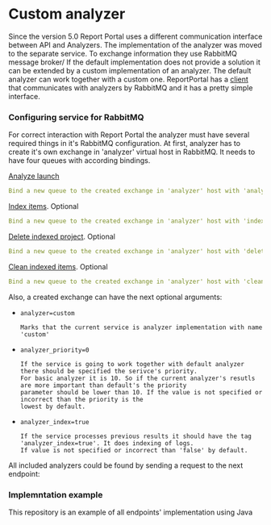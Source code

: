 # Custom analyzer

Since the version 5.0 Report Portal uses a different communication interface between API and Analyzers. The implementation of the analyzer was moved to the
separate service. To exchange information they use RabbitMQ message broker/ If the default implementation does not provide a solution it can be extended by a
custom implementation of an analyzer. The default analyzer can work together with a custom one. ReportPortal has a [client](https://github.com/reportportal/service-api/blob/ps-migrations/src/main/java/com/epam/ta/reportportal/core/analyzer/client/AnalyzerServiceClient.java) that communicates
with analyzers by RabbitMQ and it has a pretty simple interface. 

### Configuring service for RabbitMQ

For correct interaction with Report Portal the analyzer must have several required things in it's RabbitMQ configuration. 
At first, analyzer has to create it's own exchange in 'analyzer' virtual host in RabbitMQ. It needs to have four queues with according bindings.

[Analyze launch](#analyze)
```yaml
Bind a new queue to the created exchange in 'analyzer' host with 'analyze' route.
```

[Index items](#analyzer-with-processing-previous-data). Optional
```yaml
Bind a new queue to the created exchange in 'analyzer' host with 'index' route.
```

[Delete indexed project](#analyzer-with-processing-previous-data). Optional
```yaml
Bind a new queue to the created exchange in 'analyzer' host with 'delete' route.
```

[Clean indexed items](#analyzer-with-processing-previous-data). Optional
```yaml
Bind a new queue to the created exchange in 'analyzer' host with 'clean' route.
```

Also, a created exchange can have the next optional arguments:

* `analyzer=custom` 

      Marks that the current service is analyzer implementation with name 'custom'

* `analyzer_priority=0` 

      If the service is going to work together with default analyzer there should be specified the serivce's priority. 
      For basic analyzer it is 10. So if the current analyzer's resutls are more important than default's the priority 
      parameter should be lower than 10. If the value is not specified or incorrect than the priority is the 
      lowest by default.
      
* `analyzer_index=true`

      If the service processes previous results it should have the tag 'analyzer_index=true'. It does indexing of logs.
      If value is not specified or incorrect than 'false' by default.

All included analyzers could be found by sending a request to the next endpoint:

### Implemntation example

This repository is an example of all endpoints' implementation using Java
